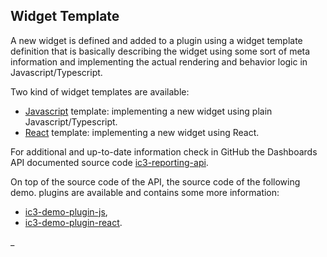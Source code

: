 ## Widget Template

A new widget is defined and added to a plugin using a widget template definition that is basically describing the widget
using some sort of meta information and implementing the actual rendering and behavior logic in Javascript/Typescript.

Two kind of widget templates are available:

- [Javascript](./JavascriptTemplate.md) template: implementing a new widget using plain Javascript/Typescript.
- [React](./ReactTemplate.md) template: implementing a new widget using React.

For additional and up-to-date information check in GitHub the Dashboards API documented source code
[ic3-reporting-api](https://github.com/ic3-software/ic3-reporting-api).

On top of the source code of the API, the source code of the following demo. plugins are available and contains some
more information:

- [ic3-demo-plugin-js](https://github.com/ic3-software/ic3-demo-plugin-js),
- [ic3-demo-plugin-react](https://github.com/ic3-software/ic3-demo-plugin-react).

_